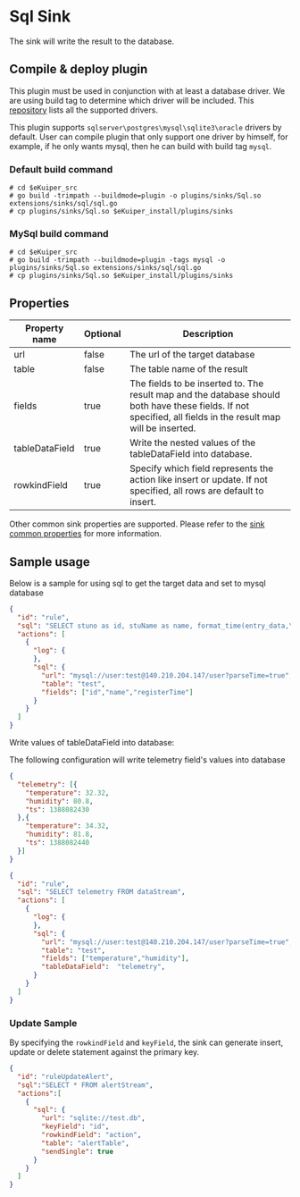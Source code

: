 # Sql Sink

The sink will write the result to the database.

## Compile & deploy plugin

This plugin must be used in conjunction with at least a database driver. We are using build tag to determine which driver will be included.
This [repository](https://github.com/lf-edge/ekuiper/tree/master/extensions/sqldatabase/driver) lists all the supported drivers.

This plugin supports `sqlserver\postgres\mysql\sqlite3\oracle` drivers by default. User can compile plugin that only support one driver by himself,
for example, if he only wants mysql, then he can build with build tag `mysql`.

### Default build command
```shell
# cd $eKuiper_src
# go build -trimpath --buildmode=plugin -o plugins/sinks/Sql.so extensions/sinks/sql/sql.go
# cp plugins/sinks/Sql.so $eKuiper_install/plugins/sinks
```

### MySql build command
```shell
# cd $eKuiper_src
# go build -trimpath --buildmode=plugin -tags mysql -o plugins/sinks/Sql.so extensions/sinks/sql/sql.go
# cp plugins/sinks/Sql.so $eKuiper_install/plugins/sinks
```


## Properties

| Property name  | Optional | Description                                                                                                                                                   |
|----------------|----------|---------------------------------------------------------------------------------------------------------------------------------------------------------------|
| url            | false    | The url of the target database                                                                                                                                |
| table          | false    | The table name of the result                                                                                                                                  |
| fields         | true     | The fields to be inserted to. The result map and the database should both have these fields. If not specified, all fields in the result map will be inserted. |
| tableDataField | true     | Write the nested values of the tableDataField into database.                                                                                                  |
| rowkindField   | true     | Specify which field represents the action like insert or update. If not specified, all rows are default to insert.                                            |

Other common sink properties are supported. Please refer to the [sink common properties](../overview.md#common-properties) for more information.

## Sample usage

Below is a sample for using sql to get the target data and set to mysql database 

```json
{
  "id": "rule",
  "sql": "SELECT stuno as id, stuName as name, format_time(entry_data,\"YYYY-MM-dd HH:mm:ss\") as registerTime FROM SqlServerStream",
  "actions": [
    {
      "log": {
      },
      "sql": {
        "url": "mysql://user:test@140.210.204.147/user?parseTime=true",
        "table": "test",
        "fields": ["id","name","registerTime"]
      }
    }
  ]
}
```


Write values of tableDataField into database:

The following configuration will write telemetry field's values into database

```json
{
  "telemetry": [{
    "temperature": 32.32,
    "humidity": 80.8,
    "ts": 1388082430
  },{
    "temperature": 34.32,
    "humidity": 81.8,
    "ts": 1388082440
  }]
}
```

```json lines
{
  "id": "rule",
  "sql": "SELECT telemetry FROM dataStream",
  "actions": [
    {
      "log": {
      },
      "sql": {
        "url": "mysql://user:test@140.210.204.147/user?parseTime=true",
        "table": "test",
        "fields": ["temperature","humidity"],
        "tableDataField":  "telemetry",
      }
    }
  ]
}
```

### Update Sample

By specifying the `rowkindField` and `keyField`, the sink can generate insert, update or delete statement against the primary key.

```json
{
  "id": "ruleUpdateAlert",
  "sql":"SELECT * FROM alertStream",
  "actions":[
    {
      "sql": {
        "url": "sqlite://test.db",
        "keyField": "id",
        "rowkindField": "action",
        "table": "alertTable",
        "sendSingle": true
      }
    }
  ]
}
```

